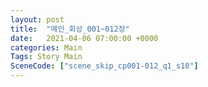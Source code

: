 ```yaml
---
layout: post
title:  "메인_회상_001~012장"
date:   2021-04-06 07:00:00 +0000
categories: Main
Tags: Story Main
SceneCode: ["scene_skip_cp001-012_q1_s10"]
---
```

